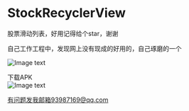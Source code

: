 # StockRecyclerView

股票滑动列表，好用记得给个star，谢谢

自己工作工程中，发现网上没有现成的好用的，自己琢磨的一个

![Image text](https://boduan.oss-cn-hangzhou.aliyuncs.com/20210224/1614145827030487.jpg)

下载APK  
![Image text](https://boduan.oss-cn-hangzhou.aliyuncs.com/20210224/1614128308601911.png)

有问题发我邮箱93987169@qq.com
